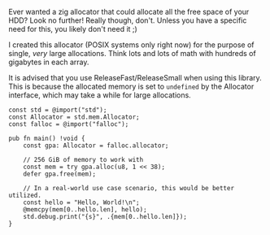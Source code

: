 Ever wanted a zig allocator that could allocate all the free space of your HDD? Look no further! Really though, don't. Unless you have a specific need for this, you likely don't need it ;)

I created this allocator (POSIX systems only right now) for the purpose of single, *very* large allocations. Think lots and lots of math with hundreds of gigabytes in each array.

It is advised that you use ReleaseFast/ReleaseSmall when using this library. This is because the allocated memory is set to `undefined` by the Allocator interface, which may take a while for large allocations.

```zig
const std = @import("std");
const Allocator = std.mem.Allocator;
const falloc = @import("falloc");

pub fn main() !void {
    const gpa: Allocator = falloc.allocator;

    // 256 GiB of memory to work with
    const mem = try gpa.alloc(u8, 1 << 38);
    defer gpa.free(mem);

    // In a real-world use case scenario, this would be better utilized.
    const hello = "Hello, World!\n";
    @memcpy(mem[0..hello.len], hello);
    std.debug.print("{s}", .{mem[0..hello.len]});
}
```
